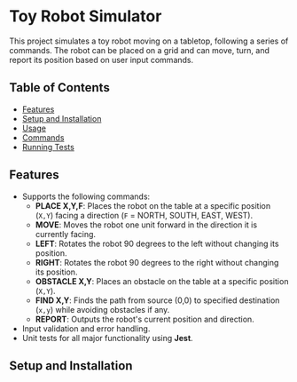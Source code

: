 # Toy Robot Simulator

This project simulates a toy robot moving on a tabletop, following a series of commands. The robot can be placed on a grid and can move, turn, and report its position based on user input commands.

## Table of Contents

- [Features](#features)
- [Setup and Installation](#setup-and-installation)
- [Usage](#usage)
- [Commands](#commands)
- [Running Tests](#running-tests)

## Features

- Supports the following commands:
  - **PLACE X,Y,F**: Places the robot on the table at a specific position (`X,Y`) facing a direction (`F` = NORTH, SOUTH, EAST, WEST).
  - **MOVE**: Moves the robot one unit forward in the direction it is currently facing.
  - **LEFT**: Rotates the robot 90 degrees to the left without changing its position.
  - **RIGHT**: Rotates the robot 90 degrees to the right without changing its position.
  - **OBSTACLE X,Y**: Places an obstacle on the table at a specific position (`X,Y`).
  - **FIND X,Y**: Finds the path from source (0,0) to specified destination (`x,y`) while avoiding obstacles if any.
  - **REPORT**: Outputs the robot's current position and direction.
- Input validation and error handling.
- Unit tests for all major functionality using **Jest**.

## Setup and Installation

### Prerequisites

- **Node.js** (version 14.x or later)
- **npm** (version 6.x or later)
- **Docker** (for containerized development)

### Installation Steps

1. Clone the repository:
   ```bash
   git clone https://github.com/your-username/toy-robot-simulator.git
   cd toy-robot-simulator
   ```
2. Install dependencies
   `npm install`

3. Run the linter to check for code style issues:
   `npm run lint`

4. Run the code:
   `npm start`

5. Running Tests
   Unit tests are written using Jest. To run the tests:
   `npm test` or `npm run test`

### Running with Docker

To run the application using Docker, follow these steps:

1. Build the Docker image:
   `docker build -t toy-robot .`

2. Run the application in interactive mode:
   `docker run -it --rm -v $(pwd):/usr/src/app -w /usr/src/app toy-robot npm run dev`

3. Running Tests: To run tests in Docker, use the following command:

   `docker run --rm -v $(pwd):/usr/src/app -w /usr/src/app toy-robot npm test`

The simulator will read commands from the terminal. Example:

```plain
PLACE 1,2,EAST
MOVE
MOVE
LEFT
MOVE
REPORT
Output: 3,3,NORTH
```

Example Usage with Obstacles and Pathfinding:

```
PLACE 0,0,NORTH
OBSTACLE 1,2
OBSTACLE 2,2
FIND 3,3
Output: Path from 0,0 to 3,3: [[0,0],[0,1],[0,2],[0,3],[1,3],[2,3],[3,3]]
```
